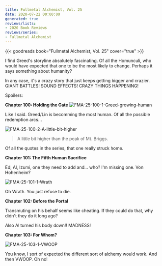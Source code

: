 ```yaml
---
title: Fullmetal Alchemist, Vol. 25
date: 2020-07-22 00:00:00
generated: true
reviews/lists:
- 2020 Book Reviews
reviews/series:
- Fullmetal Alchemist
---
```

{{< goodreads book="Fullmetal Alchemist, Vol. 25" cover="true" >}}

I find Greed's storyline absolutely fascinating. Of all the Homunculi, who would have expected that one to be the most likely to change. Perhaps it says something about humanity?  

In any case, it's a crazy story that just keeps getting bigger and crazier. GIANT BATTLES! SOUND EFFECTS! CRAZY THINGS HAPPENING!  

<!--more-->

Spoilers:  

 **Chapter 100: Holding the Gate**   ![FMA-25-100-1-Greed-growing-human](/embeds/books/attachments/fma-25-100-1-greed-growing-human.png)  

Like I said. Greed/Lin is becomming the most human. Of all the possible redemption arcs...  

![FMA-25-100-2-A-little-bit-higher](/embeds/books/attachments/fma-25-100-2-a-little-bit-higher.png)  

> A little bit higher than the peak of Mt. Briggs.

Of all the quotes in the series, that one really struck home.  

**Chapter 101: The Fifth Human Sacrifice**  

Ed, Al, Izumi, one they need to add and... who? I'm missing one. Von Hohenheim?  

![FMA-25-101-1-Wrath](/embeds/books/attachments/fma-25-101-1-wrath.png)  

Oh Wrath. You just refuse to die.  

**Chapter 102: Before the Portal**  

Transmuting on his behalf seems like cheating. If they could do that, why didn't they do it long ago?  

Also Al turned his body down!! MADNESS!  

 **Chapter 103: For Whom?**  

![FMA-25-103-1-VWOOP](/embeds/books/attachments/fma-25-103-1-vwoop.png)  

You know, I sort of expected the different sort of alchemy would work. And then VWOOP. Oh no!


